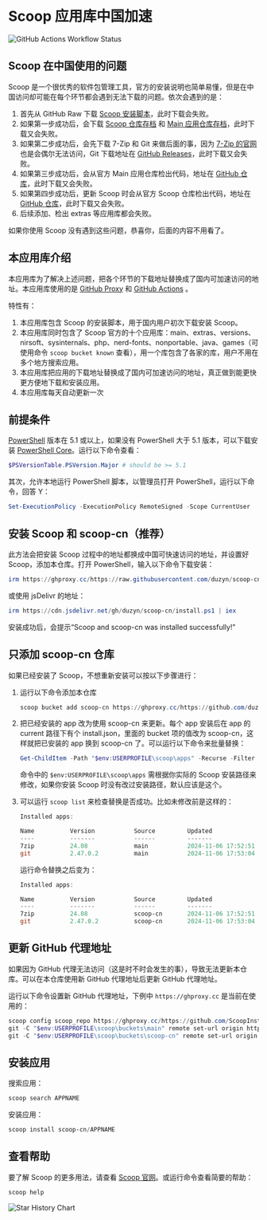 # Scoop 应用库中国加速

![GitHub Actions Workflow Status](https://github.com/duzyn/scoop-cn/actions/workflows/schedule.yml/badge.svg)

## Scoop 在中国使用的问题

Scoop 是一个很优秀的软件包管理工具，官方的安装说明也简单易懂，但是在中国访问却可能在每个环节都会遇到无法下载的问题。依次会遇到的是：

1. 首先从 GitHub Raw 下载 [Scoop 安装脚本](https://raw.githubusercontent.com/ScoopInstaller/Install/master/install.ps1)，此时下载会失败。
2. 如果第一步成功后，会下载 [Scoop 仓库存档](https://github.com/ScoopInstaller/Scoop/archive/master.zip) 和 [Main 应用仓库存档](https://github.com/ScoopInstaller/Main/archive/master.zip)，此时下载又会失败。
3. 如果第二步成功后，会先下载 7-Zip 和 Git 来做后面的事，因为 [7-Zip 的官网](https://www.7-zip.org/) 也是会偶尔无法访问，Git 下载地址在 [GitHub Releases](https://github.com/git-for-windows/git/releases)，此时下载又会失败。
4. 如果第三步成功后，会从官方 Main 应用仓库检出代码，地址在 [GitHub 仓库](https://github.com/ScoopInstaller/Main)，此时下载又会失败。
5. 如果第四步成功后，更新 Scoop 时会从官方 Scoop 仓库检出代码，地址在 [GitHub 仓库](https://github.com/ScoopInstaller/Scoop/)，此时下载又会失败。
6. 后续添加、检出 extras 等应用库都会失败。

如果你使用 Scoop 没有遇到这些问题，恭喜你，后面的内容不用看了。

## 本应用库介绍

本应用库为了解决上述问题，把各个环节的下载地址替换成了国内可加速访问的地址。本应用库使用的是 [GitHub Proxy](https://ghproxy.cc/) 和 [GitHub Actions](https://github.com/features/actions) 。

特性有：

1. 本应用库包含 Scoop 的安装脚本，用于国内用户初次下载安装 Scoop。
2. 本应用库同时包含了 Scoop 官方的十个应用库：main、extras、versions、nirsoft、sysinternals、php、nerd-fonts、nonportable、java、games（可使用命令 `scoop bucket known` 查看），用一个库包含了各家的库，用户不用在多个地方搜索应用。
3. 本应用库把应用的下载地址替换成了国内可加速访问的地址，真正做到能更快更方便地下载和安装应用。
4. 本应用库每天自动更新一次

## 前提条件

[PowerShell](https://learn.microsoft.com/zh-cn/powershell/) 版本在 5.1 或以上，如果没有 PowerShell 大于 5.1 版本，可以下载安装 [PowerShell Core](https://github.com/PowerShell/PowerShell)。运行以下命令查看：

```powershell
$PSVersionTable.PSVersion.Major # should be >= 5.1
```

其次，允许本地运行 PowerShell 脚本，以管理员打开 PowerShell，运行以下命令，回答 Y：

```powershell
Set-ExecutionPolicy -ExecutionPolicy RemoteSigned -Scope CurrentUser
```

## 安装 Scoop 和 scoop-cn（推荐）

此方法会把安装 Scoop 过程中的地址都换成中国可快速访问的地址，并设置好 Scoop，添加本仓库。打开 PowerShell，输入以下命令下载安装：

```powershell
irm https://ghproxy.cc/https://raw.githubusercontent.com/duzyn/scoop-cn/master/install.ps1 | iex
```

或使用 jsDelivr 的地址：

```powershell
irm https://cdn.jsdelivr.net/gh/duzyn/scoop-cn/install.ps1 | iex
```

安装成功后，会提示“Scoop and scoop-cn was installed successfully!”

## 只添加 scoop-cn 仓库

如果已经安装了 Scoop，不想重新安装可以按以下步骤进行：

1. 运行以下命令添加本仓库

    ```powershell
    scoop bucket add scoop-cn https://ghproxy.cc/https://github.com/duzyn/scoop-cn
    ```

2. 把已经安装的 app 改为使用 scoop-cn 来更新。每个 app 安装后在 app 的 current 路径下有个 install.json，里面的 bucket 项的值改为 scoop-cn，这样就把已安装的 app 换到 scoop-cn 了。可以运行以下命令来批量替换：

    ```powershell
    Get-ChildItem -Path "$env:USERPROFILE\scoop\apps" -Recurse -Filter "install.json" | ForEach-Object { (Get-Content -Path $_.FullName -Raw) -replace '"bucket": "(main|extras|versions|nirsoft|sysinternals|php|nerd-fonts|nonportable|java|games)"', '"bucket": "scoop-cn"' | Set-Content -Path $_.FullName }
    ```

    命令中的 `$env:USERPROFILE\scoop\apps` 需根据你实际的 Scoop 安装路径来修改，如果你安装 Scoop 时没有改过安装路径，默认应该是这个。

3. 可以运行 `scoop list` 来检查替换是否成功。比如未修改前是这样的：

    ```powershell
    Installed apps:

    Name          Version           Source         Updated               Info
    ----          -------           ------         -------               ----
    7zip          24.08             main           2024-11-06 17:52:51
    git           2.47.0.2          main           2024-11-06 17:53:04
    ```

    运行命令替换之后变为：

    ```powershell
    Installed apps:

    Name          Version           Source         Updated               Info
    ----          -------           ------         -------               ----
    7zip          24.08             scoop-cn       2024-11-06 17:52:51
    git           2.47.0.2          scoop-cn       2024-11-06 17:53:04
    ```

## 更新 GitHub 代理地址

如果因为 GitHub 代理无法访问（这是时不时会发生的事），导致无法更新本仓库。可以在本仓库使用新 GitHub 代理地址后更新 GitHub 代理地址。

运行以下命令设置新 GitHub 代理地址，下例中 `https://ghproxy.cc` 是当前在使用的：

```powershell
scoop config scoop_repo https://ghproxy.cc/https://github.com/ScoopInstaller/Scoop
git -C "$env:USERPROFILE\scoop\buckets\main" remote set-url origin https://ghproxy.cc/https://github.com/ScoopInstaller/Main
git -C "$env:USERPROFILE\scoop\buckets\scoop-cn" remote set-url origin https://ghproxy.cc/https://github.com/duzyn/scoop-cn
```

## 安装应用

搜索应用：

```powershell
scoop search APPNAME
```

安装应用：

```powershell
scoop install scoop-cn/APPNAME
```

## 查看帮助

要了解 Scoop 的更多用法，请查看 [Scoop 官网](https://scoop.sh/)。或运行命令查看简要的帮助：

```powershell
scoop help
```

![Star History Chart](https://api.star-history.com/svg?repos=duzyn/scoop-cn&type=Date)
